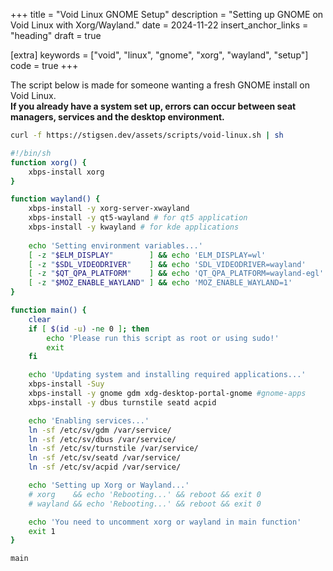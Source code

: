 +++
title = "Void Linux GNOME Setup"
description = "Setting up GNOME on Void Linux with Xorg/Wayland."
date = 2024-11-22
insert_anchor_links = "heading"
draft = true

[extra]
keywords = ["void", "linux", "gnome", "xorg", "wayland", "setup"]
code = true
+++

The script below is made for someone wanting a fresh GNOME install on Void Linux.  
**If you already have a system set up, errors can occur between seat managers,
services and the desktop environment.**

```sh
curl -f https://stigsen.dev/assets/scripts/void-linux.sh | sh
```

```sh
#!/bin/sh
function xorg() {
    xbps-install xorg
}

function wayland() {
    xbps-install -y xorg-server-xwayland
    xbps-install -y qt5-wayland # for qt5 application
    xbps-install -y kwayland # for kde applications
    
    echo 'Setting environment variables...'
    [ -z "$ELM_DISPLAY"        ] && echo 'ELM_DISPLAY=wl'              >> /etc/environment
    [ -z "$SDL_VIDEODRIVER"    ] && echo 'SDL_VIDEODRIVER=wayland'     >> /etc/environment
    [ -z "$QT_QPA_PLATFORM"    ] && echo 'QT_QPA_PLATFORM=wayland-egl' >> /etc/environment
    [ -z "$MOZ_ENABLE_WAYLAND" ] && echo 'MOZ_ENABLE_WAYLAND=1'        >> /etc/environment
}

function main() {
    clear
    if [ $(id -u) -ne 0 ]; then
        echo 'Please run this script as root or using sudo!'
        exit
    fi

    echo 'Updating system and installing required applications...'
    xbps-install -Suy
    xbps-install -y gnome gdm xdg-desktop-portal-gnome #gnome-apps
    xbps-install -y dbus turnstile seatd acpid

    echo 'Enabling services...'
    ln -sf /etc/sv/gdm /var/service/
    ln -sf /etc/sv/dbus /var/service/
    ln -sf /etc/sv/turnstile /var/service/
    ln -sf /etc/sv/seatd /var/service/
    ln -sf /etc/sv/acpid /var/service/

    echo 'Setting up Xorg or Wayland...'
    # xorg    && echo 'Rebooting...' && reboot && exit 0
    # wayland && echo 'Rebooting...' && reboot && exit 0

    echo 'You need to uncomment xorg or wayland in main function'
    exit 1
}

main
```
